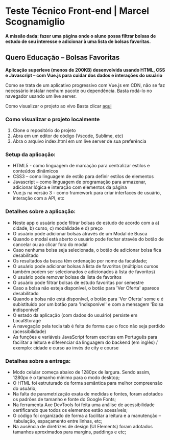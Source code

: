 # Teste Técnico Front-end | Marcel Scognamiglio

**A missão dada: fazer uma página onde o aluno possa filtrar bolsas de estudo de seu interesse e adicionar à uma lista de bolsas favoritas.**

## Quero Educação – Bolsas Favoritas

**Aplicação superleve (menos de 200KB) desenvolvida usando HTML, CSS e Javascript – com Vue.js para cuidar dos dados e interações do usuário**

Como se trata de um aplicativo progressivo com Vue.js em CDN, não se faz necessário instalar nenhum pacote ou dependência. Basta rodá-lo no navegador usando um live server.

Como visualizar o projeto ao vivo
Basta clicar [aqui](https://marcelxv.github.io/quero)

### Como visualizar o projeto localmente
1. Clone o repositório do projeto
2. Abra em um editor de código (Vscode, Sublime, etc) 
3. Abra o arquivo index.html em um live server de sua preferência

### Setup da aplicação:
- HTML5 - como linguagem de marcação para centralizar estilos e conteúdos dinâmicos
- CSS3 – como linguagem de estilo para definir estilos de elementos 
- Javascript – como linguagem de programação para armazenar, adicionar lógica e interação com elementos da página
- Vue.js na versão 3 - como framework para criar interfaces de usuário, interação com a API, etc


### Detalhes sobre a aplicação:
- Neste app o usuário pode filtrar bolsas de estudo de acordo com a a) cidade, b) curso, c) modalidade e d) preço
- O usuário pode adicionar bolsas através de um Modal de Busca
- Quando o modal está aberto o usuário pode fechar através do botão de cancelar ou ao clicar fora do modal
- Caso nenhuma bolsa seja selecionada, o botão de adicionar bolsa fica desabilitado
- Os resultados da busca têm ordenação por nome da faculdade;
- O usuário pode adicionar bolsas à lista de favoritos (múltiplos cursos também podem ser selecionados e adicionados à lista de favoritos)
- O usuário pode remover bolsas da lista de favoritos
- O usuário pode filtrar bolsas de estudo favoritas por semestre
- Caso a bolsa não esteja disponível, o botão para 'Ver Oferta' aparece desabilitado
- Quando a bolsa não está disponível, o botão para 'Ver Oferta' some e é subistituído por um botão para 'Indisponível' e com a mensagem 'Bolsa indisponível'
- O estado da aplicação (com dados do usuário) persiste em LocalStorage
- A navegação pela tecla tab é feita de forma que o foco não seja perdido (acessibilidade)
- As funções e variáveis JavaScript foram escritas em Português para facilitar a leitura e diferenciar da linguagem do backend (em inglês) / exemplo: cidade e curso ao invés de city e course

### Detalhes sobre a entrega:
- Modo celular começa abaixo de 1280px de largura. Sendo assim, 1280px é o tamanho mínimo para o modo desktop;
- O HTML foi estruturado de forma semântica para melhor compreensão do usuário;
- Na falta de parametrização exata de medidas e fontes, foram adotados os padrões de tamanho e fonte do Google Fonts;
- Na ferramenta Axe DevTools foi feita uma análise de acessibilidade certificando que todos os elementos estão acessíveis;
- O código foi organizado de forma a facilitar a leitura e a manutenção – tabulação, espaçamento entre linhas, etc;
- Na ausência de diretrizes de design (UI Elements) foram adotados tamanhos aproximados para margins, paddings e etc;
